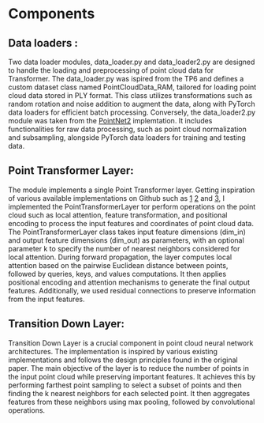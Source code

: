 # Components

## Data loaders : 
Two data loader modules, data_loader.py and data_loader2.py are  designed to handle the loading and preprocessing of point cloud data for Transformer. The data_loader.py was ispired from the TP6 and defines a custom dataset class named PointCloudData_RAM, tailored for loading point cloud data stored in PLY format. This class utilizes transformations such as random rotation and noise addition to augment the data, along with PyTorch data loaders for efficient batch processing. Conversely, the data_loader2.py module was taken from the [PointNet2](https://github.com/yanx27/Pointnet_Pointnet2_pytorch/blob/master/data_utils/ModelNetDataLoader.py
) implemtation. It includes functionalities for raw data processing, such as point cloud normalization and subsampling, alongside PyTorch data loaders for training and testing data. 

## Point Transformer Layer: 
The module implements a single Point Transformer layer. Getting inspiration of various available implementations on Github such as [1](https://github.com/Pointcept/Pointcept) [2](https://github.com/POSTECH-CVLab/point-transformer) and [3](https://colab.research.google.com/drive/1JqLwVHDH3N6zjSbFfWyUF7WmzqPxzAkY?usp=sharing), I implemented the PointTransformerLayer tor perform operations on the point cloud such as local attention, feature transformation, and positional encoding to process the input features and coordinates of point cloud data. The PointTransformerLayer class takes input feature dimensions (dim_in) and output feature dimensions (dim_out) as parameters, with an optional parameter k to specify the number of nearest neighbors considered for local attention. During forward propagation, the layer computes local attention based on the pairwise Euclidean distance between points, followed by queries, keys, and values computations. It then applies positional encoding and attention mechanisms to generate the final output features. Additionally, we used residual connections to preserve information from the input features.

## Transition Down Layer: 
Transition Down Layer  is a crucial component in point cloud neural network architectures. The implementation is inspired by various existing implementations and follows the design principles found in the original paper. The main objective of the layer is to reduce the number of points in the input point cloud while preserving important features. It achieves this by performing farthest point sampling to select a subset of points and then finding the k nearest neighbors for each selected point. It then aggregates features from these neighbors using max pooling, followed by convolutional operations.
